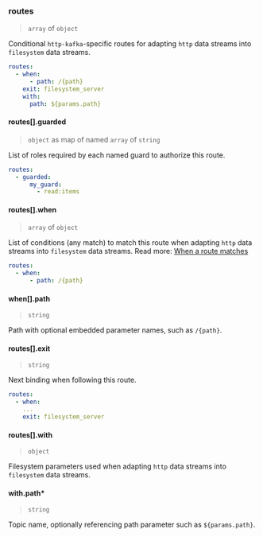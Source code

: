 ### routes

> `array` of `object`

Conditional `http-kafka`-specific routes for adapting `http` data streams into `filesystem` data streams.

```yaml
routes:
  - when:
      - path: /{path}
    exit: filesystem_server
    with:
      path: ${params.path}
```

#### routes[].guarded

> `object` as map of named `array` of `string`

List of roles required by each named guard to authorize this route.

```yaml
routes:
  - guarded:
      my_guard:
        - read:items
```

#### routes[].when

> `array` of `object`

List of conditions (any match) to match this route when adapting `http` data streams into `filesystem` data streams.
Read more: [When a route matches](../../../../../concepts/bindings.md#when-a-route-matches)

```yaml
routes:
  - when:
      - path: /{path}
```

#### when[].path

> `string`

Path with optional embedded parameter names, such as `/{path}`.

#### routes[].exit

> `string`

Next binding when following this route.

```yaml
routes:
  - when:
    ...
    exit: filesystem_server
```

#### routes[].with

> `object`

Filesystem parameters used when adapting `http` data streams into `filesystem` data streams.

#### with.path\*

> `string`

Topic name, optionally referencing path parameter such as `${params.path}`.
